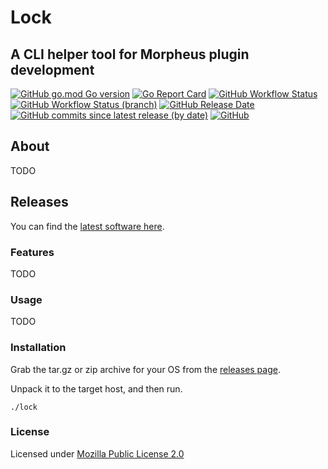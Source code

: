 # Lock

## A CLI helper tool for Morpheus plugin development

[![GitHub go.mod Go version](https://img.shields.io/github/go-mod/go-version/spoonboy-io/lock?style=flat-square)](https://go.dev/)
[![Go Report Card](https://goreportcard.com/badge/github.com/spoonboy-io/lock?style=flat-square)](https://goreportcard.com/report/github.com/spoonboy-io/lock)
[![GitHub Workflow Status](https://img.shields.io/github/actions/workflow/status/spoonboy-io/lock/build.yml?branch=master&style=flat-square)](https://github.com/spoonboy-io/lock/actions/workflows/build.yml)
[![GitHub Workflow Status (branch)](https://img.shields.io/github/actions/workflow/status/spoonboy-io/lock/unit_test.yml?branch=master&label=tests&style=flat-square)](https://github.com/spoonboy-io/lock/actions/workflows/unit_test.yml)
[![GitHub Release Date](https://img.shields.io/github/release-date/spoonboy-io/lock?style=flat-square)](https://github.com/spoonboy-io/lock/releases)
[![GitHub commits since latest release (by date)](https://img.shields.io/github/commits-since/spoonboy-io/lock/latest?style=flat-square)](https://github.com/spoonboy-io/lock/commits)
[![GitHub](https://img.shields.io/github/license/spoonboy-io/lock?label=license&style=flat-square)](LICENSE)

## About

TODO

## Releases

You can find the [latest software here](https://github.com/spoonboy-io/lock/releases/latest).

### Features

TODO

### Usage

TODO

### Installation
Grab the tar.gz or zip archive for your OS from the [releases page](https://github.com/spoonboy-io/lock/releases/latest).

Unpack it to the target host, and then run.

```
./lock
```

### License
Licensed under [Mozilla Public License 2.0](LICENSE)

